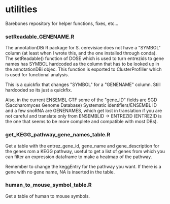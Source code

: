 # utilities

Barebones repository for helper functions, fixes, etc...

### setReadable_GENENAME.R
The annotationDBi R package for S. cerevisiae does not have a "SYMBOL" column (at least when I wrote this, and the one installed through conda). The setReadable() function of DOSE which is used to turn entrezids to gene names has SYMBOL hardcoded as the column that has to be looked up in the annotationDBi objec. This function is exported to ClusterProfiller which is used for functional analysis. 

This is a quickfix that changes "SYMBOL" for a "GENENAME" column. Still hardcoded so its just a quickfix.

Also, in the current ENSEMBL GTF some of the "gene_ID" fields are SGD (Saccharomyces Genome Database) Systematic identifiers/ENSEMBL ID and a few snoRNA are GENENAMES, which get lost in translation if you are not careful and translate only from ENSEMBLID -> ENTREZID (ENTREZID is the one that seems to be more complete and compatible with most DBs).

### get_KEGG_pathway_gene_names_table.R

Get a table with the entrez_gene_id, gene_name and gene_description for the genes rom a KEGG pathway, useful to get a list of genes from which you can filter an expression dataframe to make a heatmap of the pathway.

Remember to change the keggEntry for the pathway you want. If there is a gene with no gene name, NA is inserted in the table.

### human_to_mouse_symbol_table.R

Get a table of human to mouse symbols.

